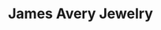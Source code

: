 ---
title: "James Avery Jewelry"
url: /atlanta/james-avery-jewelry-market-street-northwest/
shop: Schmuck
---